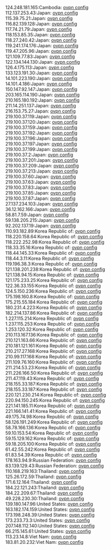 124.248.181.165:Cambodia: [ovpn config](vpn/124_248_181_165.ovpn)  
112.137.253.43:Japan: [ovpn config](vpn/112_137_253_43.ovpn)  
115.39.75.21:Japan: [ovpn config](vpn/115_39_75_21.ovpn)  
116.82.139.128:Japan: [ovpn config](vpn/116_82_139_128.ovpn)  
117.74.21.79:Japan: [ovpn config](vpn/117_74_21_79.ovpn)  
118.153.85.35:Japan: [ovpn config](vpn/118_153_85_35.ovpn)  
118.27.240.42:Japan: [ovpn config](vpn/118_27_240_42.ovpn)  
119.241.174.176:Japan: [ovpn config](vpn/119_241_174_176.ovpn)  
119.47.205.96:Japan: [ovpn config](vpn/119_47_205_96.ovpn)  
121.109.77.83:Japan: [ovpn config](vpn/121_109_77_83.ovpn)  
122.134.144.130:Japan: [ovpn config](vpn/122_134_144_130.ovpn)  
126.4.175.113:Japan: [ovpn config](vpn/126_4_175_113.ovpn)  
133.123.191.30:Japan: [ovpn config](vpn/133_123_191_30.ovpn)  
14.101.223.190:Japan: [ovpn config](vpn/14_101_223_190.ovpn)  
14.101.4.186:Japan: [ovpn config](vpn/14_101_4_186.ovpn)  
150.147.92.147:Japan: [ovpn config](vpn/150_147_92_147.ovpn)  
203.165.114.190:Japan: [ovpn config](vpn/203_165_114_190.ovpn)  
210.165.180.192:Japan: [ovpn config](vpn/210_165_180_192.ovpn)  
211.14.251.137:Japan: [ovpn config](vpn/211_14_251_137.ovpn)  
216.153.75.27:Japan: [ovpn config](vpn/216_153_75_27.ovpn)  
219.100.37.119:Japan: [ovpn config](vpn/219_100_37_119.ovpn)  
219.100.37.120:Japan: [ovpn config](vpn/219_100_37_120.ovpn)  
219.100.37.159:Japan: [ovpn config](vpn/219_100_37_159.ovpn)  
219.100.37.192:Japan: [ovpn config](vpn/219_100_37_192.ovpn)  
219.100.37.196:Japan: [ovpn config](vpn/219_100_37_196.ovpn)  
219.100.37.197:Japan: [ovpn config](vpn/219_100_37_197.ovpn)  
219.100.37.199:Japan: [ovpn config](vpn/219_100_37_199.ovpn)  
219.100.37.2:Japan: [ovpn config](vpn/219_100_37_2.ovpn)  
219.100.37.201:Japan: [ovpn config](vpn/219_100_37_201.ovpn)  
219.100.37.209:Japan: [ovpn config](vpn/219_100_37_209.ovpn)  
219.100.37.213:Japan: [ovpn config](vpn/219_100_37_213.ovpn)  
219.100.37.60:Japan: [ovpn config](vpn/219_100_37_60.ovpn)  
219.100.37.63:Japan: [ovpn config](vpn/219_100_37_63.ovpn)  
219.100.37.83:Japan: [ovpn config](vpn/219_100_37_83.ovpn)  
219.100.37.85:Japan: [ovpn config](vpn/219_100_37_85.ovpn)  
219.100.37.87:Japan: [ovpn config](vpn/219_100_37_87.ovpn)  
27.137.234.103:Japan: [ovpn config](vpn/27_137_234_103.ovpn)  
36.12.162.166:Japan: [ovpn config](vpn/36_12_162_166.ovpn)  
58.81.7.59:Japan: [ovpn config](vpn/58_81_7_59.ovpn)  
59.138.205.215:Japan: [ovpn config](vpn/59_138_205_215.ovpn)  
92.202.137.19:Japan: [ovpn config](vpn/92_202_137_19.ovpn)  
110.93.182.89:Korea Republic of: [ovpn config](vpn/110_93_182_89.ovpn)  
118.220.158.64:Korea Republic of: [ovpn config](vpn/118_220_158_64.ovpn)  
118.222.252.98:Korea Republic of: [ovpn config](vpn/118_222_252_98.ovpn)  
118.33.35.16:Korea Republic of: [ovpn config](vpn/118_33_35_16.ovpn)  
118.44.145.33:Korea Republic of: [ovpn config](vpn/118_44_145_33.ovpn)  
118.44.3.11:Korea Republic of: [ovpn config](vpn/118_44_3_11.ovpn)  
119.196.38.3:Korea Republic of: [ovpn config](vpn/119_196_38_3.ovpn)  
121.138.201.238:Korea Republic of: [ovpn config](vpn/121_138_201_238.ovpn)  
121.138.94.15:Korea Republic of: [ovpn config](vpn/121_138_94_15.ovpn)  
121.175.233.25:Korea Republic of: [ovpn config](vpn/121_175_233_25.ovpn)  
122.36.33.155:Korea Republic of: [ovpn config](vpn/122_36_33_155.ovpn)  
124.5.150.236:Korea Republic of: [ovpn config](vpn/124_5_150_236.ovpn)  
175.198.160.8:Korea Republic of: [ovpn config](vpn/175_198_160_8.ovpn)  
175.215.55.184:Korea Republic of: [ovpn config](vpn/175_215_55_184.ovpn)  
180.231.4.223:Korea Republic of: [ovpn config](vpn/180_231_4_223.ovpn)  
182.214.137.86:Korea Republic of: [ovpn config](vpn/182_214_137_86.ovpn)  
1.227.115.214:Korea Republic of: [ovpn config](vpn/1_227_115_214.ovpn)  
1.237.115.253:Korea Republic of: [ovpn config](vpn/1_237_115_253.ovpn)  
1.253.120.32:Korea Republic of: [ovpn config](vpn/1_253_120_32.ovpn)  
210.113.167.136:Korea Republic of: [ovpn config](vpn/210_113_167_136.ovpn)  
210.121.163.66:Korea Republic of: [ovpn config](vpn/210_121_163_66.ovpn)  
210.181.121.161:Korea Republic of: [ovpn config](vpn/210_181_121_161.ovpn)  
210.217.27.168:Korea Republic of: [ovpn config](vpn/210_217_27_168.ovpn)  
210.99.117.168:Korea Republic of: [ovpn config](vpn/210_99_117_168.ovpn)  
211.109.76.160:Korea Republic of: [ovpn config](vpn/211_109_76_160.ovpn)  
211.214.53.23:Korea Republic of: [ovpn config](vpn/211_214_53_23.ovpn)  
211.226.166.50:Korea Republic of: [ovpn config](vpn/211_226_166_50.ovpn)  
211.47.119.43:Korea Republic of: [ovpn config](vpn/211_47_119_43.ovpn)  
218.155.33.187:Korea Republic of: [ovpn config](vpn/218_155_33_187.ovpn)  
218.155.33.187:Korea Republic of: [ovpn config](vpn/218_155_33_187.ovpn)  
220.121.230.214:Korea Republic of: [ovpn config](vpn/220_121_230_214.ovpn)  
220.94.150.245:Korea Republic of: [ovpn config](vpn/220_94_150_245.ovpn)  
221.141.185.11:Korea Republic of: [ovpn config](vpn/221_141_185_11.ovpn)  
221.166.141.41:Korea Republic of: [ovpn config](vpn/221_166_141_41.ovpn)  
49.175.74.98:Korea Republic of: [ovpn config](vpn/49_175_74_98.ovpn)  
58.126.191.249:Korea Republic of: [ovpn config](vpn/58_126_191_249.ovpn)  
58.78.166.136:Korea Republic of: [ovpn config](vpn/58_78_166_136.ovpn)  
59.10.153.54:Korea Republic of: [ovpn config](vpn/59_10_153_54.ovpn)  
59.15.129.162:Korea Republic of: [ovpn config](vpn/59_15_129_162.ovpn)  
59.18.205.100:Korea Republic of: [ovpn config](vpn/59_18_205_100.ovpn)  
61.42.55.242:Korea Republic of: [ovpn config](vpn/61_42_55_242.ovpn)  
61.83.54.39:Korea Republic of: [ovpn config](vpn/61_83_54_39.ovpn)  
178.163.94.9:Russian Federation: [ovpn config](vpn/178_163_94_9.ovpn)  
83.139.129.43:Russian Federation: [ovpn config](vpn/83_139_129_43.ovpn)  
110.168.219.163:Thailand: [ovpn config](vpn/110_168_219_163.ovpn)  
125.26.172.59:Thailand: [ovpn config](vpn/125_26_172_59.ovpn)  
171.6.12.164:Thailand: [ovpn config](vpn/171_6_12_164.ovpn)  
184.22.121.243:Thailand: [ovpn config](vpn/184_22_121_243.ovpn)  
184.22.209.67:Thailand: [ovpn config](vpn/184_22_209_67.ovpn)  
49.228.230.30:Thailand: [ovpn config](vpn/49_228_230_30.ovpn)  
139.180.147.96:United States: [ovpn config](vpn/139_180_147_96.ovpn)  
163.182.174.159:United States: [ovpn config](vpn/163_182_174_159.ovpn)  
173.198.248.39:United States: [ovpn config](vpn/173_198_248_39.ovpn)  
173.233.73.3:United States: [ovpn config](vpn/173_233_73_3.ovpn)  
207.148.112.140:United States: [ovpn config](vpn/207_148_112_140.ovpn)  
66.215.145.61:United States: [ovpn config](vpn/66_215_145_61.ovpn)  
113.23.14.8:Viet Nam: [ovpn config](vpn/113_23_14_8.ovpn)  
183.81.20.232:Viet Nam: [ovpn config](vpn/183_81_20_232.ovpn)  
